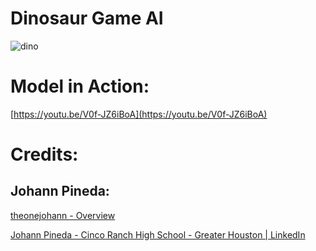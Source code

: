 # Dinosaur Game AI

![dino](https://www.omgchrome.com/wp-content/uploads/2015/06/chrome-trex-dinosaur.jpg "DINO")


# Model in Action:

[https://youtu.be/V0f-JZ6iBoA](https://youtu.be/V0f-JZ6iBoA)

# Credits:

## Johann Pineda:

[theonejohann - Overview](https://github.com/theonejohann)

[Johann Pineda - Cinco Ranch High School - Greater Houston | LinkedIn](https://www.linkedin.com/in/johann-pineda-97992a235/)
